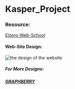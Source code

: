 # Kasper_Project



### Resource:
[Elzero-Web-School](https://www.youtube.com/@ElzeroAcademy/playlists)
#### Web-Site Design:
![the design of the website](https://graphberry-imgs.imgix.net/kasper-one-page-psd-template-43.jpg?auto=compress,format&q=80&w=800)
##### For More Designs:
[**_GRAPHBERRY_**](https://www.graphberry.com/category/themes)
